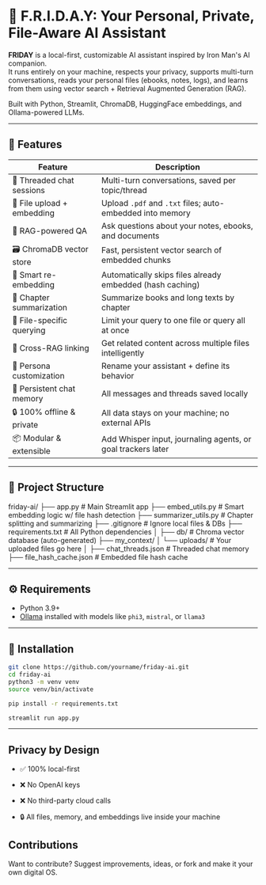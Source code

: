 # 🧠 F.R.I.D.A.Y: Your Personal, Private, File-Aware AI Assistant

**FRIDAY** is a local-first, customizable AI assistant inspired by Iron Man's AI companion.  
It runs entirely on your machine, respects your privacy, supports multi-turn conversations, reads your personal files (ebooks, notes, logs), and learns from them using vector search + Retrieval Augmented Generation (RAG).

Built with Python, Streamlit, ChromaDB, HuggingFace embeddings, and Ollama-powered LLMs.

---

## 🚀 Features

| Feature | Description |
|--------|-------------|
| 🧵 Threaded chat sessions | Multi-turn conversations, saved per topic/thread |
| 📁 File upload + embedding | Upload `.pdf` and `.txt` files; auto-embedded into memory |
| 🧠 RAG-powered QA | Ask questions about your notes, ebooks, and documents |
| 🗃️ ChromaDB vector store | Fast, persistent vector search of embedded chunks |
| 🔁 Smart re-embedding | Automatically skips files already embedded (hash caching) |
| 📖 Chapter summarization | Summarize books and long texts by chapter |
| 📂 File-specific querying | Limit your query to one file or query all at once |
| 🧩 Cross-RAG linking | Get related content across multiple files intelligently |
| 🧑 Persona customization | Rename your assistant + define its behavior |
| 💬 Persistent chat memory | All messages and threads saved locally |
| 🔒 100% offline & private | All data stays on your machine; no external APIs |
| 📦 Modular & extensible | Add Whisper input, journaling agents, or goal trackers later |

---

## 📁 Project Structure
friday-ai/
├── app.py                      # Main Streamlit app
├── embed_utils.py             # Smart embedding logic w/ file hash detection
├── summarizer_utils.py        # Chapter splitting and summarizing
├── .gitignore                 # Ignore local files & DBs
├── requirements.txt           # All Python dependencies
│
├── db/                        # Chroma vector database (auto-generated)
├── my_context/
│   └── uploads/               # Your uploaded files go here
│
├── chat_threads.json          # Threaded chat memory
├── file_hash_cache.json       # Embedded file hash cache



---

## ⚙️ Requirements

- Python 3.9+
- [Ollama](https://ollama.com/) installed with models like `phi3`, `mistral`, or `llama3`

---

## 🔧 Installation

```bash
git clone https://github.com/yourname/friday-ai.git
cd friday-ai
python3 -m venv venv
source venv/bin/activate

pip install -r requirements.txt

streamlit run app.py
```
---



## Privacy by Design
- ✅ 100% local-first

- ❌ No OpenAI keys

- ❌ No third-party cloud calls

- 🔒 All files, memory, and embeddings live inside your machine


## Contributions
Want to contribute? Suggest improvements, ideas, or fork and make it your own digital OS.